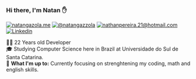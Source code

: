 ### Hi there, I'm Natan :raised_hand:

[![natangazola.me](https://img.shields.io/static/v1?label=natangazola.me&message=%20&color=yellow&logo=&style=flat-square&logoColor=white)](https://natangazola.me/)
[![@natangazzola](https://img.shields.io/static/v1?label=@natangazzola&message=%20&color=orange&logo=Instagram&style=flat-square&logoColor=white)](https://www.instagram.com/natangazzola/)
[![nathanpereira.21@hotmail.com](https://img.shields.io/static/v1?label=nathanpereira.21@hotmail.com&message=%20&color=red&logo=gmail&style=flat-square&logoColor=white)](mailto:nathanpereira.21@hotmail.com)
[![Linkedin](https://img.shields.io/static/v1?label=Natan%20Pereira%20Gazola&message=%20&color=blue&logo=linkedin&style=flat-square&logoColor=white)](https://www.linkedin.com/in/natan-gazola/)
  
  
👨‍💻 22 Years old Developer  
🎓 Studying Computer Science here in Brazil at Universidade do Sul de Santa Catarina.  
🚧 **What I'm up to:** Currently focusing on strenghtening my coding, math and english skills.
